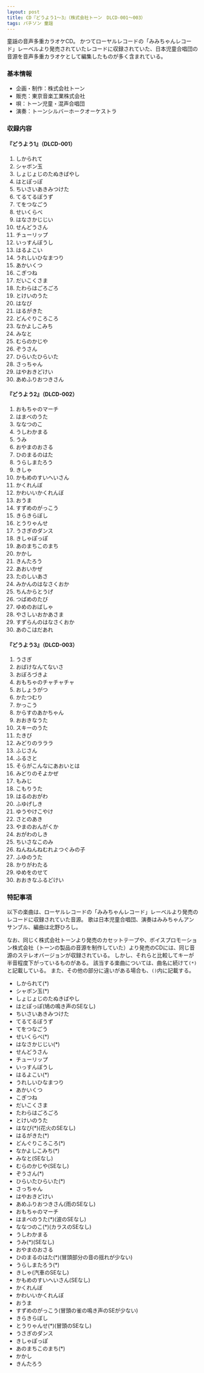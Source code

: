 ```yaml
---
layout: post
title: CD『どうよう1～3』（株式会社トーン　DLCD-001～003）
tags: パチソン 童謡
---
```

童謡の音声多重カラオケCD。
かつてローヤルレコードの「みみちゃんレコード」レーベルより発売されていたレコードに収録されていた、日本児童合唱団の音源を音声多重カラオケとして編集したものが多く含まれている。

### 基本情報

* 企画・制作：株式会社トーン
* 販売：東京音楽工業株式会社
* 唄：トーン児童・混声合唱団
* 演奏：トーンシルバーホークオーケストラ

### 収録内容

#### 『どうよう1』（DLCD-001）

1. しかられて
1. シャボン玉
1. しょじょじのたぬきばやし
1. はとぽっぽ
1. ちいさいあきみつけた
1. てるてるぼうず
1. てをつなごう
1. せいくらべ
1. はなさかじじい
1. せんどうさん
1. チューリップ
1. いっすんぼうし
1. はるよこい
1. うれしいひなまつり
1. あかいくつ
1. こぎつね
1. だいこくさま
1. たわらはごろごろ
1. とけいのうた
1. はなび
1. はるがきた
1. どんぐりころころ
1. なかよしこみち
1. みなと
1. むらのかじや
1. ぞうさん
1. ひらいたひらいた
1. さっちゃん
1. はやおきどけい
1. あめふりおつきさん

#### 『どうよう2』（DLCD-002）

1. おもちゃのマーチ
1. はまべのうた
1. ななつのこ
1. うしわかまる
1. うみ
1. おやまのおさる
1. ひのまるのはた
1. うらしまたろう
1. きしゃ
1. かもめのすいへいさん
1. かくれんぼ
1. かわいいかくれんぼ
1. おうま
1. すずめのがっこう
1. きらきらぼし
1. とうりゃんせ
1. うさぎのダンス
1. きしゃぽっぽ
1. あのまちこのまち
1. かかし
1. きんたろう
1. あおいかぜ
1. たのしいあさ
1. みかんのはなさくおか
1. ちんからとうげ
1. つばめのたび
1. ゆめのおばしゃ
1. やさしいおかあさま
1. すずらんのはなさくおか
1. あのこはだあれ

#### 『どうよう3』（DLCD-003）

1. うさぎ
1. おばけなんてないさ
1. おぼろづきよ
1. おもちゃのチャチャチャ
1. おしょうがつ
1. かたつむり
1. かっこう
1. からすのあかちゃん
1. おおきなうた
1. スキーのうた
1. たきび
1. みどりのラララ
1. ふじさん
1. ふるさと
1. そらがこんなにあおいとは
1. みどりのそよかぜ
1. もみじ
1. こもりうた
1. はるのおがわ
1. ふゆげしき
1. ゆうやけこやけ
1. さとのあき
1. やまのおんがくか
1. おがわのしき
1. ちいさなこのみ
1. ねんねんねむれよつぐみの子
1. ふゆのうた
1. かりがわたる
1. ゆめをのせて
1. おおきなふるどけい

### 特記事項

以下の楽曲は、ローヤルレコードの「みみちゃんレコード」レーベルより発売のレコードに収録されていた音源。
歌は日本児童合唱団、演奏はみみちゃんアンサンブル、編曲は北野ひろし。

なお、同じく株式会社トーンより発売のカセットテープや、ボイスプロモーション株式会社（トーンの製品の音源を制作していた）より発売のCDには、同じ音源のステレオバージョンが収録されている。
しかし、それらと比較してキーが半音程度下がっているものがある。
該当する楽曲については、曲名に続けて`(*)`と記載している。
また、その他の部分に違いがある場合も、`()`内に記載する。

* しかられて(*)
* シャボン玉(*)
* しょじょじのたぬきばやし
* はとぽっぽ(鳩の鳴き声のSEなし)
* ちいさいあきみつけた
* てるてるぼうず
* てをつなごう
* せいくらべ(*)
* はなさかじじい(*)
* せんどうさん
* チューリップ
* いっすんぼうし
* はるよこい(*)
* うれしいひなまつり
* あかいくつ
* こぎつね
* だいこくさま
* たわらはごろごろ
* とけいのうた
* はなび(*)(花火のSEなし)
* はるがきた(*)
* どんぐりころころ(*)
* なかよしこみち(*)
* みなと(SEなし)
* むらのかじや(SEなし)
* ぞうさん(*)
* ひらいたひらいた(*)
* さっちゃん
* はやおきどけい
* あめふりおつきさん(雨のSEなし)
* おもちゃのマーチ
* はまべのうた(*)(波のSEなし)
* ななつのこ(*)(カラスのSEなし)
* うしわかまる
* うみ(*)(SEなし)
* おやまのおさる
* ひのまるのはた(*)(冒頭部分の音の揺れが少ない)
* うらしまたろう(*)
* きしゃ(汽車のSEなし)
* かもめのすいへいさん(SEなし)
* かくれんぼ
* かわいいかくれんぼ
* おうま
* すずめのがっこう(冒頭の雀の鳴き声のSEが少ない)
* きらきらぼし
* とうりゃんせ(*)(冒頭のSEなし)
* うさぎのダンス
* きしゃぽっぽ
* あのまちこのまち(*)
* かかし
* きんたろう
